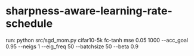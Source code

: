 # sharpness-aware-learning-rate-schedule
run: python src/sgd_mom.py cifar10-5k fc-tanh  mse  0.05 1000 --acc_goal 0.95 --neigs 1  --eig_freq 50 --batchsize 50 --beta 0.9
